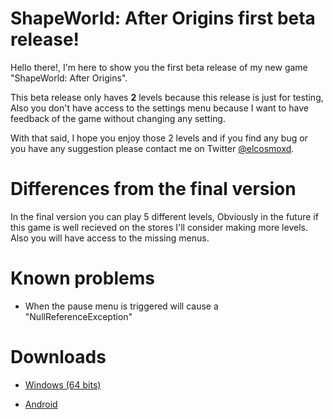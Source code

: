 # ShapeWorld: After Origins first beta release!

Hello there!, I'm here to show you the first beta release of my new game "ShapeWorld: After Origins".

This beta release only haves **2** levels because this release is just for testing, Also you don't have access to the settings menu because I want to have feedback of the game without changing any setting.

With that said, I hope you enjoy those 2 levels and if you find any bug or you have any suggestion please contact me on Twitter [@elcosmoxd](https://twitter.com/ElCosmoXD).

# Differences from the final version

In the final version you can play 5 different levels, Obviously in the future if this game is well recieved on the stores I'll consider making more levels. Also you will have access to the missing menus.

# Known problems

- When the pause menu is triggered will cause a "NullReferenceException"

# Downloads

- [Windows (64 bits)](https://download848.mediafire.com/e8fnmx0ex1hg/o4ig3rjqhueynsg/ShapeWorld+After+Origins+%28Windows+64+bits%29.zip)

- [Android](https://download1507.mediafire.com/qambco60134g/aqxu9f76nh7czc5/ShapeWorld+After+Origins.apk)
